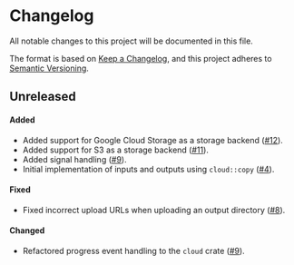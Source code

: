 # Changelog

All notable changes to this project will be documented in this file.

The format is based on [Keep a Changelog](https://keepachangelog.com/en/1.1.0/),
and this project adheres to [Semantic Versioning](https://semver.org/spec/v2.0.0.html).

## Unreleased

#### Added

* Added support for Google Cloud Storage as a storage backend ([#12](https://github.com/stjude-rust-labs/planetary/pull/12)).
* Added support for S3 as a storage backend ([#11](https://github.com/stjude-rust-labs/planetary/pull/11)).
* Added signal handling ([#9](https://github.com/stjude-rust-labs/planetary/pull/9)).
* Initial implementation of inputs and outputs using `cloud::copy` ([#4](https://github.com/stjude-rust-labs/planetary/pull/4)).

#### Fixed

* Fixed incorrect upload URLs when uploading an output directory ([#8](https://github.com/stjude-rust-labs/planetary/pull/8)).

#### Changed

* Refactored progress event handling to the `cloud` crate ([#9](https://github.com/stjude-rust-labs/planetary/pull/9)).

